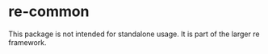 # re-common

This package is not intended for standalone usage.  It is part of the larger re framework.
